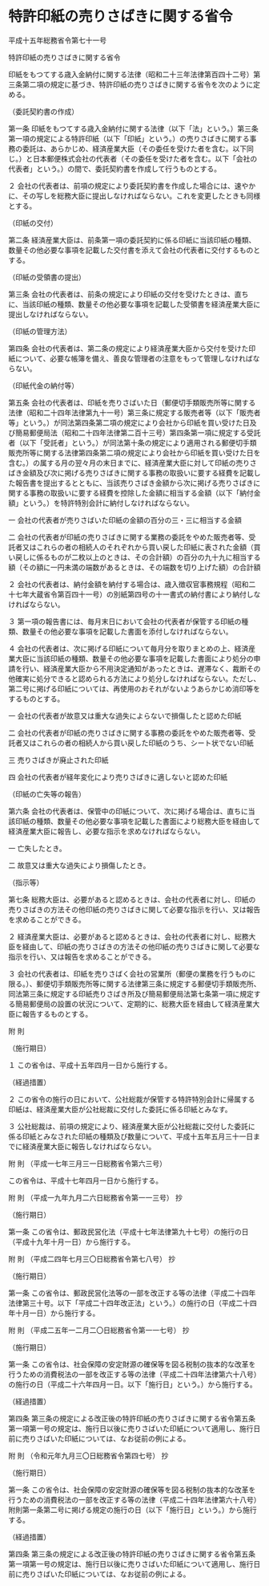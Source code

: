 # 特許印紙の売りさばきに関する省令

平成十五年総務省令第七十一号

特許印紙の売りさばきに関する省令

印紙をもつてする歳入金納付に関する法律（昭和二十三年法律第百四十二号）第三条第二項の規定に基づき、特許印紙の売りさばきに関する省令を次のように定める。

（委託契約書の作成）

第一条 印紙をもつてする歳入金納付に関する法律（以下「法」という。）第三条第一項の規定による特許印紙（以下「印紙」という。）の売りさばきに関する事務の委託は、あらかじめ、経済産業大臣（その委任を受けた者を含む。以下同じ。）と日本郵便株式会社の代表者（その委任を受けた者を含む。以下「会社の代表者」という。）の間で、委託契約書を作成して行うものとする。

２ 会社の代表者は、前項の規定により委託契約書を作成した場合には、速やかに、その写しを総務大臣に提出しなければならない。これを変更したときも同様とする。

（印紙の交付）

第二条 経済産業大臣は、前条第一項の委託契約に係る印紙に当該印紙の種類、数量その他必要な事項を記載した交付書を添えて会社の代表者に交付するものとする。

（印紙の受領書の提出）

第三条 会社の代表者は、前条の規定により印紙の交付を受けたときは、直ちに、当該印紙の種類、数量その他必要な事項を記載した受領書を経済産業大臣に提出しなければならない。

（印紙の管理方法）

第四条 会社の代表者は、第二条の規定により経済産業大臣から交付を受けた印紙について、必要な帳簿を備え、善良な管理者の注意をもって管理しなければならない。

（印紙代金の納付等）

第五条 会社の代表者は、印紙を売りさばいた日（郵便切手類販売所等に関する法律（昭和二十四年法律第九十一号）第三条に規定する販売者等（以下「販売者等」という。）が同法第四条第二項の規定により会社から印紙を買い受けた日及び簡易郵便局法（昭和二十四年法律第二百十三号）第四条第一項に規定する受託者（以下「受託者」という。）が同法第十条の規定により適用される郵便切手類販売所等に関する法律第四条第二項の規定により会社から印紙を買い受けた日を含む。）の属する月の翌々月の末日までに、経済産業大臣に対して印紙の売りさばき金額及び次に掲げる売りさばきに関する事務の取扱いに要する経費を記載した報告書を提出するとともに、当該売りさばき金額から次に掲げる売りさばきに関する事務の取扱いに要する経費を控除した金額に相当する金額（以下「納付金額」という。）を特許特別会計に納付しなければならない。

一 会社の代表者が売りさばいた印紙の金額の百分の三・三に相当する金額

二 会社の代表者が印紙の売りさばきに関する業務の委託をやめた販売者等、受託者又はこれらの者の相続人のそれぞれから買い戻した印紙に表された金額（買い戻しに係るものが二枚以上のときは、その合計額）の百分の九十九に相当する額（その額に一円未満の端数があるときは、その端数を切り上げた額）の合計額

２ 会社の代表者は、納付金額を納付する場合は、歳入徴収官事務規程（昭和二十七年大蔵省令第百四十一号）の別紙第四号の十一書式の納付書により納付しなければならない。

３ 第一項の報告書には、毎月末日において会社の代表者が保管する印紙の種類、数量その他必要な事項を記載した書面を添付しなければならない。

４ 会社の代表者は、次に掲げる印紙について毎月分を取りまとめの上、経済産業大臣に当該印紙の種類、数量その他必要な事項を記載した書面により処分の申請を行い、経済産業大臣から不用決定通知があったときは、遅滞なく、裁断その他確実に処分できると認められる方法により処分しなければならない。ただし、第二号に掲げる印紙については、再使用のおそれがないようあらかじめ消印等をするものとする。

一 会社の代表者が故意又は重大な過失によらないで損傷したと認めた印紙

二 会社の代表者が印紙の売りさばきに関する事務の委託をやめた販売者等、受託者又はこれらの者の相続人から買い戻した印紙のうち、シート状でない印紙

三 売りさばきが廃止された印紙

四 会社の代表者が経年変化により売りさばきに適しないと認めた印紙

（印紙の亡失等の報告）

第六条 会社の代表者は、保管中の印紙について、次に掲げる場合は、直ちに当該印紙の種類、数量その他必要な事項を記載した書面により総務大臣を経由して経済産業大臣に報告し、必要な指示を求めなければならない。

一 亡失したとき。

二 故意又は重大な過失により損傷したとき。

（指示等）

第七条 総務大臣は、必要があると認めるときは、会社の代表者に対し、印紙の売りさばきの方法その他印紙の売りさばきに関して必要な指示を行い、又は報告を求めることができる。

２ 経済産業大臣は、必要があると認めるときは、会社の代表者に対し、総務大臣を経由して、印紙の売りさばきの方法その他印紙の売りさばきに関して必要な指示を行い、又は報告を求めることができる。

３ 会社の代表者は、印紙を売りさばく会社の営業所（郵便の業務を行うものに限る。）、郵便切手類販売所等に関する法律第三条に規定する郵便切手類販売所、同法第三条に規定する印紙売りさばき所及び簡易郵便局法第七条第一項に規定する簡易郵便局の設置の状況について、定期的に、総務大臣を経由して経済産業大臣に報告するものとする。

附 則

（施行期日）

１ この省令は、平成十五年四月一日から施行する。

（経過措置）

２ この省令の施行の日において、公社総裁が保管する特許特別会計に帰属する印紙は、経済産業大臣が公社総裁に交付した委託に係る印紙とみなす。

３ 公社総裁は、前項の規定により、経済産業大臣が公社総裁に交付した委託に係る印紙とみなされた印紙の種類及び数量について、平成十五年五月三十一日までに経済産業大臣に報告しなければならない。

附 則 （平成一七年三月三一日総務省令第六三号）

この省令は、平成十七年四月一日から施行する。

附 則 （平成一九年九月二六日総務省令第一一三号） 抄

（施行期日）

第一条 この省令は、郵政民営化法（平成十七年法律第九十七号）の施行の日（平成十九年十月一日）から施行する。

附 則 （平成二四年七月三〇日総務省令第七八号） 抄

（施行期日）

第一条 この省令は、郵政民営化法等の一部を改正する等の法律（平成二十四年法律第三十号。以下「平成二十四年改正法」という。）の施行の日（平成二十四年十月一日）から施行する。

附 則 （平成二五年一二月二〇日総務省令第一一七号） 抄

（施行期日）

第一条 この省令は、社会保障の安定財源の確保等を図る税制の抜本的な改革を行うための消費税法の一部を改正する等の法律（平成二十四年法律第六十八号）の施行の日（平成二十六年四月一日。以下「施行日」という。）から施行する。

（経過措置）

第四条 第三条の規定による改正後の特許印紙の売りさばきに関する省令第五条第一項第一号の規定は、施行日以後に売りさばいた印紙について適用し、施行日前に売りさばいた印紙については、なお従前の例による。

附 則 （令和元年九月三〇日総務省令第四七号） 抄

（施行期日）

第一条 この省令は、社会保障の安定財源の確保等を図る税制の抜本的な改革を行うための消費税法の一部を改正する等の法律（平成二十四年法律第六十八号）附則第一条第二号に掲げる規定の施行の日（以下「施行日」という。）から施行する。

（経過措置）

第四条 第三条の規定による改正後の特許印紙の売りさばきに関する省令第五条第一項第一号の規定は、施行日以後に売りさばいた印紙について適用し、施行日前に売りさばいた印紙については、なお従前の例による。
